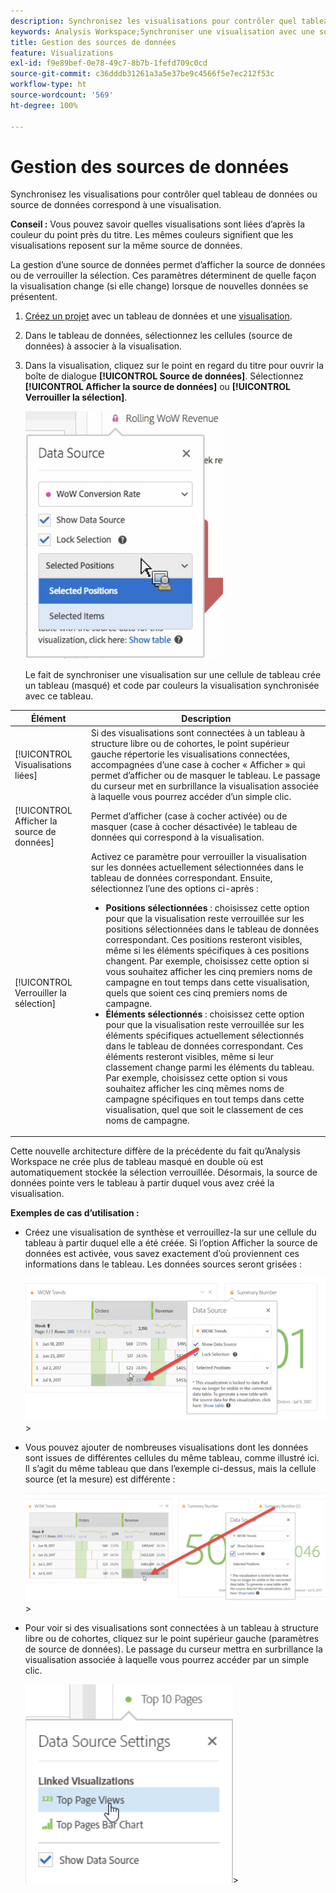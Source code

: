 ```yaml
---
description: Synchronisez les visualisations pour contrôler quel tableau de données ou source de données correspond à une visualisation.
keywords: Analysis Workspace;Synchroniser une visualisation avec une source de données
title: Gestion des sources de données
feature: Visualizations
exl-id: f9e89bef-0e78-49c7-8b7b-1fefd709c0cd
source-git-commit: c36dddb31261a3a5e37be9c4566f5e7ec212f53c
workflow-type: ht
source-wordcount: '569'
ht-degree: 100%

---
```


# Gestion des sources de données

Synchronisez les visualisations pour contrôler quel tableau de données ou source de données correspond à une visualisation.

**Conseil :** Vous pouvez savoir quelles visualisations sont liées d’après la couleur du point près du titre. Les mêmes couleurs signifient que les visualisations reposent sur la même source de données.

La gestion d’une source de données permet d’afficher la source de données ou de verrouiller la sélection. Ces paramètres déterminent de quelle façon la visualisation change (si elle change) lorsque de nouvelles données se présentent.

1. [Créez un projet](/help/analysis-workspace/home.md) avec un tableau de données et une [visualisation](/help/analysis-workspace/visualizations/freeform-analysis-visualizations.md).
1. Dans le tableau de données, sélectionnez les cellules (source de données) à associer à la visualisation.
1. Dans la visualisation, cliquez sur le point en regard du titre pour ouvrir la boîte de dialogue **[!UICONTROL Source de données]**. Sélectionnez **[!UICONTROL Afficher la source de données]** ou **[!UICONTROL Verrouiller la sélection]**.

   ![](assets/manage-data-source.png)

   Le fait de synchroniser une visualisation sur une cellule de tableau crée un tableau (masqué) et code par couleurs la visualisation synchronisée avec ce tableau.

| Élément | Description |
|--- |--- |
| [!UICONTROL Visualisations liées] | Si des visualisations sont connectées à un tableau à structure libre ou de cohortes, le point supérieur gauche répertorie les visualisations connectées, accompagnées d’une case à cocher « Afficher » qui permet d’afficher ou de masquer le tableau.  Le passage du curseur met en surbrillance la visualisation associée à laquelle vous pourrez accéder d’un simple clic. |
| [!UICONTROL Afficher la source de données] | Permet d’afficher (case à cocher activée) ou de masquer (case à cocher désactivée) le tableau de données qui correspond à la visualisation. |
| [!UICONTROL Verrouiller la sélection] | Activez ce paramètre pour verrouiller la visualisation sur les données actuellement sélectionnées dans le tableau de données correspondant. Ensuite, sélectionnez l’une des options ci-après :  <ul><li>**Positions sélectionnées** : choisissez cette option pour que la visualisation reste verrouillée sur les positions sélectionnées dans le tableau de données correspondant. Ces positions resteront visibles, même si les éléments spécifiques à ces positions changent. Par exemple, choisissez cette option si vous souhaitez afficher les cinq premiers noms de campagne en tout temps dans cette visualisation, quels que soient ces cinq premiers noms de campagne.</li> <li>**Éléments sélectionnés** : choisissez cette option pour que la visualisation reste verrouillée sur les éléments spécifiques actuellement sélectionnés dans le tableau de données correspondant. Ces éléments resteront visibles, même si leur classement change parmi les éléments du tableau. Par exemple, choisissez cette option si vous souhaitez afficher les cinq mêmes noms de campagne spécifiques en tout temps dans cette visualisation, quel que soit le classement de ces noms de campagne.</li></ul> |

Cette nouvelle architecture diffère de la précédente du fait qu’Analysis Workspace ne crée plus de tableau masqué en double où est automatiquement stockée la sélection verrouillée. Désormais, la source de données pointe vers le tableau à partir duquel vous avez créé la visualisation.

**Exemples de cas d’utilisation :**

* Créez une visualisation de synthèse et verrouillez-la sur une cellule du tableau à partir duquel elle a été créée. Si l’option Afficher la source de données est activée, vous savez exactement d’où proviennent ces informations dans le tableau. Les données sources seront grisées :

   ![](assets/data-source2.png)>
* Vous pouvez ajouter de nombreuses visualisations dont les données sont issues de différentes cellules du même tableau, comme illustré ici. Il s’agit du même tableau que dans l’exemple ci-dessus, mais la cellule source (et la mesure) est différente :

   ![](assets/data-source3.png)>
* Pour voir si des visualisations sont connectées à un tableau à structure libre ou de cohortes, cliquez sur le point supérieur gauche (paramètres de source de données). Le passage du curseur mettra en surbrillance la visualisation associée à laquelle vous pourrez accéder par un simple clic.

   ![](assets/linked-visualizations.png)>
